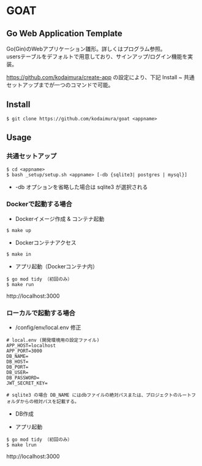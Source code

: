 # GOAT
## Go Web Application Template
Go(Gin)のWebアプリケーション雛形。詳しくはプログラム参照。  
usersテーブルをデフォルトで用意しており、サインアップ/ログイン機能を実装。

https://github.com/kodaimura/create-app の設定により、下記 Install ~ 共通セットアップまでが一つのコマンドで可能。

## Install
```
$ git clone https://github.com/kodaimura/goat <appname>
```

## Usage
### 共通セットアップ
```
$ cd <appname>
$ bash _setup/setup.sh <appname> [-db {sqlite3| postgres | mysql}]
```
* -db オプションを省略した場合は sqlite3 が選択される

### Dockerで起動する場合
* Dockerイメージ作成 & コンテナ起動
```
$ make up
```
* Dockerコンテナアクセス
```
$ make in
```
* アプリ起動（Dockerコンテナ内）
```
$ go mod tidy （初回のみ）
$ make run
```
http://localhost:3000

### ローカルで起動する場合
* <appname>/config/env/local.env 修正
```
# local.env (開発環境用の設定ファイル)
APP_HOST=localhost
APP_PORT=3000
DB_NAME=
DB_HOST=
DB_PORT=
DB_USER=
DB_PASSWORD=
JWT_SECRET_KEY=

# sqlite3 の場合 DB_NAME にはdbファイルの絶対パスまたは、プロジェクトのルートフォルダからの相対パスを記載する。
```
* DB作成

* アプリ起動
```
$ go mod tidy （初回のみ）
$ make lrun
```
http://localhost:3000
